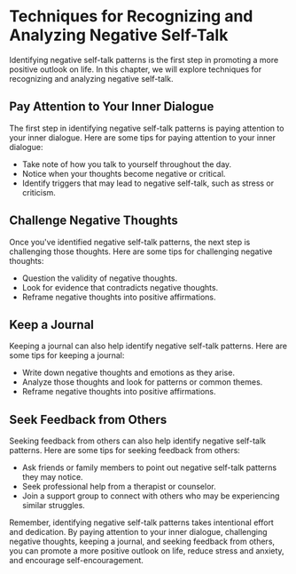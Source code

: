 Techniques for Recognizing and Analyzing Negative Self-Talk
===============================================================================================================

Identifying negative self-talk patterns is the first step in promoting a more positive outlook on life. In this chapter, we will explore techniques for recognizing and analyzing negative self-talk.

Pay Attention to Your Inner Dialogue
------------------------------------

The first step in identifying negative self-talk patterns is paying attention to your inner dialogue. Here are some tips for paying attention to your inner dialogue:

* Take note of how you talk to yourself throughout the day.
* Notice when your thoughts become negative or critical.
* Identify triggers that may lead to negative self-talk, such as stress or criticism.

Challenge Negative Thoughts
---------------------------

Once you've identified negative self-talk patterns, the next step is challenging those thoughts. Here are some tips for challenging negative thoughts:

* Question the validity of negative thoughts.
* Look for evidence that contradicts negative thoughts.
* Reframe negative thoughts into positive affirmations.

Keep a Journal
--------------

Keeping a journal can also help identify negative self-talk patterns. Here are some tips for keeping a journal:

* Write down negative thoughts and emotions as they arise.
* Analyze those thoughts and look for patterns or common themes.
* Reframe negative thoughts into positive affirmations.

Seek Feedback from Others
-------------------------

Seeking feedback from others can also help identify negative self-talk patterns. Here are some tips for seeking feedback from others:

* Ask friends or family members to point out negative self-talk patterns they may notice.
* Seek professional help from a therapist or counselor.
* Join a support group to connect with others who may be experiencing similar struggles.

Remember, identifying negative self-talk patterns takes intentional effort and dedication. By paying attention to your inner dialogue, challenging negative thoughts, keeping a journal, and seeking feedback from others, you can promote a more positive outlook on life, reduce stress and anxiety, and encourage self-encouragement.
